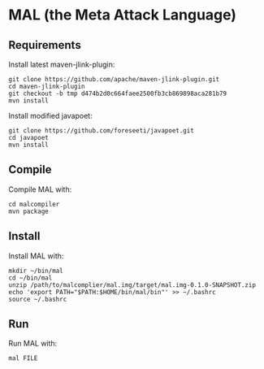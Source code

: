 # MAL (the Meta Attack Language)

## Requirements

Install latest maven-jlink-plugin:
```
git clone https://github.com/apache/maven-jlink-plugin.git
cd maven-jlink-plugin
git checkout -b tmp d474b2d0c664faee2500fb3cb869898aca281b79
mvn install
```

Install modified javapoet:
```
git clone https://github.com/foreseeti/javapoet.git
cd javapoet
mvn install
```

## Compile

Compile MAL with:
```
cd malcompiler
mvn package
```

## Install

Install MAL with:
```
mkdir ~/bin/mal
cd ~/bin/mal
unzip /path/to/malcomplier/mal.img/target/mal.img-0.1.0-SNAPSHOT.zip
echo 'export PATH="$PATH:$HOME/bin/mal/bin"' >> ~/.bashrc
source ~/.bashrc
```

## Run

Run MAL with:
```
mal FILE
```
